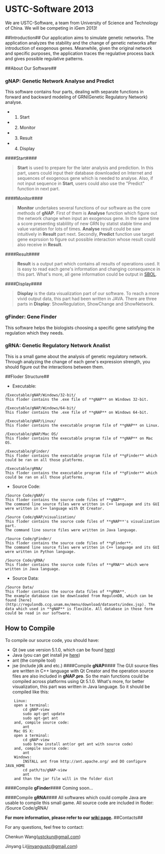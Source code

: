 USTC-Software 2013
=================

We are USTC-Software, a team from University of Science and Technology of China. We will be competing in iGem 2013!

##Introduction##
Our application aims to simulate genetic networks. The application analyzes the stability and the change of genetic networks after introduction of exogenous genes. Meanwhile, given the original network and specific purposes, the application traces the regulative process back and gives possible regulative patterns.


##About Our Software##
### gNAP: Genetic Network Analyse and Predict ###
This software contains four parts, dealing with separate functions in forward and backward modeling of GRN(Genetic Regulatory Network) analyse.
* 1. Start
* 2. Monitor
* 3. Result
* 4. Display

####Start####

>**Start** is used to prepare for the later analysis and prediction. In this part, users could input their database downloaded on Internet and sequences of exogenous gene which is needed to analyse. Also, if not input sequence in **Start**, users could also use the "Predict" function in next part.

####Monitor####

>**Monitor** undertakes several functions of our software as the core methods of **gNAP**. First of them is **Analyse** function which figure out the network change when input an exogenous gene. In the same time a score presenting stablility of new GRN by statist stable time and value variation for lots of times. **Analyse** result could be saw intuitively in **Result** part next. Secondly, **Predict** function use target gene exprssion to figure out possible interaction whose result could also receive in **Result**.

####Result####

>**Result** is a output part which contains all results of operations used. It is easy to read each gene's information and changing consequence in this part. What's more, all gene information could be output in [SBOL](http://www.sbolstandard.org/).

####Display####

>**Display** is the data visualization part of our software. To reach a more vivid output data, this part had been written in JAVA. There are three parts in **Display**: ShowRegulation, ShowChange and ShowNetwork.

### gFinder: Gene Finder ###
This software helps the biologists choosing a specific gene satisfying the regulation which they needs.

### gRNA: Genetic Regulatory Network Analist ###
This is a small game about the analysis of genetic regulatory network. Through analyzing the change of each gene's expression strength, you should figure out the interactions between them.

##Floder Structure##
* Executable:
```
/Executable/gNAP/Windows/32-bit/
This floder contains the .exe file of **gNAP** on Windows 32-bit.
```
```
/Executable/gNAP/Windows/64-bit/
This floder contains the .exe file of **gNAP** on Windows 64-bit.
```
```
/Executable/gNAP/Linux/
This floder contains the executable program file of **gNAP** on Linux.
```
```
/Executable/gNAP/Mac OS/
This floder contains the executable program file of **gNAP** on Mac OS.
```
```
/Executable/gFinder/
This floder contains the executable program file of **gFinder** which could be ran on all those platforms.
```
```
/Executable/gRNA/
This floder contains the executable program file of **gFinder** which could be ran on all those platforms.
```
* Source Code:
```
/Source Code/gNAP/
This floder contains the source code files of **gNAP**. 
The command line source files were written in C++ language and its GUI were written in C++ language with Qt Creator.
```
```
/Source Code/gNAP/visualization/
This floder contains the source code files of **gNAP**'s visualization part. 
The command line source files were written in Java language.
```
```
/Source Code/gFinder/
This floder contains the source code files of **gFinder**. 
The command line source files were written in C++ language and its GUI were written in Python language.
```
```
/Source Code/gRNA/
This floder contains the source code files of **gRNA** which were written in Java language.
```
* Source Data:
```
/Source Data/
This floder contains the source data files of **gRNA**.
The example database can be downloaded from RegulonDB, which can be found [here](http://regulondb.ccg.unam.mx/menu/download/datasets/index.jsp). The data which used in **gNAP** is flexible. All database in those form could be read in our software.
```

## How to Compile ##
To compile our source code, you should have:
* Qt   (we use version 5.1.0, which can be found [here](http://qt-project.org/downloads))
* Java (you can get install jre [here](http://www.java.com/))
* ant  (the compile tool)
* jse  (include jdk and etc.)
####Compile **gNAP**####
The GUI source files are written in C++ language with Qt Creator and the operation source files are also included in **gNAP.pro**. So the main functions could be compiled across platforms using Qt 5.1.0.
What's more, for better visualization, this part was written in Java language. So it should be compiled like this:
```
	Linux:
	open a terminal:
		cd gNAP-view
		sudo apt-get update
		sudo apt-get ant
	and, compile source code:
		ant
	Mac OS X:
	open a terminal:
		cd gNAP-view
		sudo brew install ant(or get ant with source code)
	and, compile source code:
		ant
	Windows:
		INSTALL ant from http://ant.apache.org/ and DO configure JAVA_HOME
		cd path/to/gNAP-view
		ant
	and than the jar file will in the folder dist
```
####Compile **gFinder**####
Coming soon...

####Compile **gRNA**####
All softwares which could compile Java are usable to compile this small game. All source code are included in floder: /Source Code/gRNA/

**For more information, please refer to our [wiki page](http://2013.igem.org/Team:USTC-Software).**
##Contacts##

For any questions, feel free to contact:

Chenkun Wang(ustckun@gmail.com)

Jinyang Li(jinyangustc@gmail.com)

